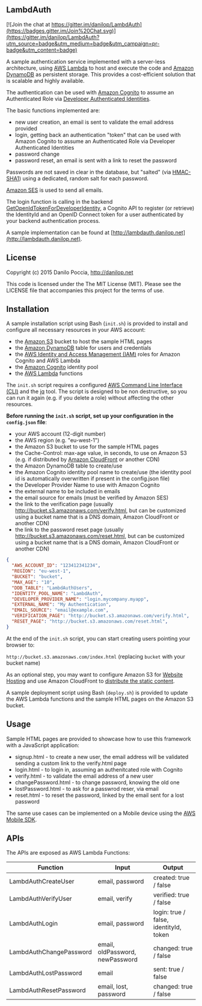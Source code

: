 ## LambdAuth

[![Join the chat at https://gitter.im/danilop/LambdAuth](https://badges.gitter.im/Join%20Chat.svg)](https://gitter.im/danilop/LambdAuth?utm_source=badge&utm_medium=badge&utm_campaign=pr-badge&utm_content=badge)

A sample authentication service implemented with a server-less architecture, using [AWS Lambda](http://aws.amazon.com/lambda/) to host and execute the code and [Amazon DynamoDB](http://aws.amazon.com/dynamodb/) as persistent storage. This provides a cost-efficient solution that is scalable and highly available.

The authentication can be used with [Amazon Cognito](http://aws.amazon.com/cognito/) to assume an Authenticated Role via [Developer Authenticated Identities](http://docs.aws.amazon.com/cognito/devguide/identity/developer-authenticated-identities/).

The basic functions implemented are:
- new user creation, an email is sent to validate the email address provided
- login, getting back an authentication "token" that can be used with Amazon Cognito to assume an Authenticated Role via Developer Authenticated Identities
- password change
- password reset, an email is sent with a link to reset the password

Passwords are not saved in clear in the database, but "salted" (via [HMAC-SHA1](http://en.wikipedia.org/wiki/Hash-based_message_authentication_code)) using a dedicated, random salt for each password.

[Amazon SES](http://aws.amazon.com/ses/) is used to send all emails. 

The login function is calling in the backend [GetOpenIdTokenForDeveloperIdentity](http://docs.aws.amazon.com/cognitoidentity/latest/APIReference/API_GetOpenIdTokenForDeveloperIdentity.html), a Cognito API to register (or retrieve) the IdentityId and an OpenID Connect token for a user authenticated by your backend authentication process.

A sample implementation can be found at [http://lambdauth.danilop.net](http://lambdauth.danilop.net).

## License

Copyright (c) 2015 Danilo Poccia, http://danilop.net

This code is licensed under the The MIT License (MIT). Please see the LICENSE file that accompanies this project for the terms of use.

## Installation

A sample installation script using Bash (`init.sh`) is provided to install and configure all necessary resources in your AWS account:

- the [Amazon S3](http://aws.amazon.com/s3/) bucket to host the sample HTML pages
- the [Amazon DynamoDB](http://aws.amazon.com/dynamodb/) table for users and credentials
- the [AWS Identity and Access Management (IAM)](http://aws.amazon.com/iam/) roles for Amazon Cognito and AWS Lambda
- the [Amazon Cognito](http://aws.amazon.com/cognito/) identity pool
- the [AWS Lambda](http://aws.amazon.com/lambda/) functions

The `init.sh` script requires a configured [AWS Command Line Interface (CLI)](http://aws.amazon.com/cli/) and the [jq](http://stedolan.github.io/jq/) tool. The script is designed to be non destructive, so you can run it again (e.g. if you delete a role) without affecting the other resources.

**Before running the `init.sh` script, set up your configuration in the `config.json` file**:

- your AWS account (12-digit number)
- the AWS region (e.g. "eu-west-1")
- the Amazon S3 bucket to use for the sample HTML pages
- the Cache-Control: max-age value, in seconds, to use on Amazon S3 (e.g. if distributed by [Amazon CloudFront](http://aws.amazon.com/cloudfront/) or another CDN)
- the Amazon DynamoDB table to create/use
- the Amazon Cognito identity pool name to create/use (the identity pool id is automatically overwritten if present in the config.json file)
- the Developer Provider Name to use with Amazon Cognito
- the external name to be included in emails
- the email source for emails (must be verified by Amazon SES)
- the link to the verification page (usually http://bucket.s3.amazonaws.com/verify.html, but can be customized using a bucket name that is a DNS domain, Amazon CloudFront or another CDN)
- the link to the password reset page (usually http://bucket.s3.amazonaws.com/reset.html, but can be customized using a bucket name that is a DNS domain, Amazon CloudFront or another CDN)

```json
{
  "AWS_ACCOUNT_ID": "123412341234",
  "REGION": "eu-west-1",
  "BUCKET": "bucket",
  "MAX_AGE": "10",
  "DDB_TABLE": "LambdAuthUsers",
  "IDENTITY_POOL_NAME": "LambdAuth",
  "DEVELOPER_PROVIDER_NAME": "login.mycompany.myapp",
  "EXTERNAL_NAME": "My Authentication",
  "EMAIL_SOURCE": "email@example.com",
  "VERIFICATION_PAGE": "http://bucket.s3.amazonaws.com/verify.html",
  "RESET_PAGE": "http://bucket.s3.amazonaws.com/reset.html",
}
```

At the end of the `init.sh` script, you can start creating users pointing your browser to:

`http://bucket.s3.amazonaws.com/index.html` (replacing `bucket` with your bucket name)

As an optional step, you may want to configure Amazon S3 for [Website Hosting](http://docs.aws.amazon.com/AmazonS3/latest/dev/WebsiteHosting.html) and use Amazon CloudFront to [distribute the static content](http://docs.aws.amazon.com/AmazonCloudFront/latest/DeveloperGuide/GettingStarted.html).

A sample deployment script using Bash (`deploy.sh`) is provided to update the AWS Lambda functions and the sample HTML pages on the Amazon S3 bucket.

## Usage

Sample HTML pages are provided to showcase how to use this framework with a JavaScript application:

- signup.html - to create a new user, the email address will be validated sending a custom link to the verify.html page
- login.html - to login in, assuming an authenitcated role with Cognito
- verify.html - to validate the email address of a new user
- changePassword.html - to change password, knowing the old one
- lostPassword.html - to ask for a passwrod reser, via email
- reset.html - to reset the password, linked by the email sent for a lost password

The same use cases can be implemented on a Mobile device using the [AWS Mobile SDK](http://aws.amazon.com/mobile/sdk/).

## APIs

The APIs are exposed as AWS Lambda Functions:

| Function              | Input                         | Output                                 |
|-----------------------|-------------------------------|----------------------------------------|
|LambdAuthCreateUser    |email, password                | created: true / false                  |
|LambdAuthVerifyUser    |email, verify                  | verified: true / false                 |
|LambdAuthLogin         |email, password                | login: true / false,	identityId, token|
|LambdAuthChangePassword|email, oldPassword, newPassword | changed: true / false                 |
|LambdAuthLostPassword  |email                          | sent: true / false                     |
|LambdAuthResetPassword |email, lost, password          | changed: true / false                  |
